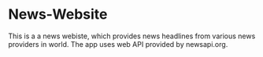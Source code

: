 # News-Website
This is a a news webiste, which provides news headlines from various news providers in world.
The app uses web API provided by newsapi.org. 
